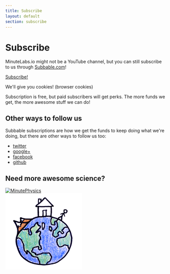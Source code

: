 ```yaml
---
title: Subscribe
layout: default
section: subscribe
---
```


# Subscribe

MinuteLabs.io might not be a YouTube channel, but you can still subscribe to us through [Subbable.com](http://subbable.com/minutelabsio)! 

<div id="subscribe-cta">
	<a href="http://subbable.com/minutelabsio" class="btn ok btn-subscribe">Subscribe!</a>
	<p>We'll give you cookies! (browser cookies)</p>
</div>

Subscription is free, but paid subscribers will get perks. The more funds we get, the more awesome stuff we can do!

## Other ways to follow us

Subbable subscriptions are how we get the funds to keep doing what we're doing, but there are other ways to follow us too:

<div id="follow-us">
	<ul>
		<li><a href="http://twitter.com/minutelabsio" class="icon-twitter">twitter</a></li>
		<li><a href="https://plus.google.com/102246823484317502661" rel="publisher" class="icon-google-plus">google+</a></li>
		<li><a href="" class="icon-facebook">facebook</a></li>
		<li><a href="https://github.com/minutelabsio" class="icon-github">github</a></li>
	</ul>
</div>

## Need more awesome science?

<div class="row" id="minute-links">
    <div class="column half">
        <a href="http://youtube.com/minutephysics"><img width="240" src="http://i1.ytimg.com/i/UHW94eEFW7hkUMVaZz4eDg/mq1.jpg" alt="MinutePhysics"/></a>
    </div>
    <div class="column half last">
        <a href="http://youtube.com/minuteearth"><img width="240" src="/assets/images/ME-Square Profile_larger.png" alt="MinuteEarth"/></a>
    </div>
</div>
